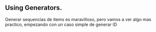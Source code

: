 ## Using Generators.

Generar sequencias de items es maravilloso, pero vamos a ver algo mas practico, empezando con un caso simple de generar 
ID